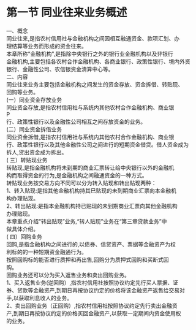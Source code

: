 # 第一节 同业往来业务概述

—、概念 <br />
      同业往来,是指农村信用社与金融机构之间因相互融通资金、款项汇划、办 <br />
      理结算等业务而形成的资金往来。 <br />
      本章所称“金融机构&quot;,是指除中央银行之外的银行业金融机构以及非银行 <br />
      金融机构,主要包括各农村合作金融机构、各商业银行、政策性银行、境内外资 <br />
      银行、金融性公司、农信银资金清算中心等。 <br />
      二、内容 <br />
      同业往来业务主要包括金融机构之间发生的资金存放、资金拆借、转贴现、 <br />
      回购等业务。 <br />
      (一）同业资金存放业务 <br />
      同业资金存放,是指农村信用社与系统内其他农村合作金融机构、商业银 <br />
      P<br />
      行、政策性银行以及金融性公司相互之间存放资金的业务。 <br />
      (二）同业资金拆借业务 <br />
      同业资金拆借,是指农村信用社与系统内其他农村合作金融机构、商业银 <br />
      行、政策性银行以及其他金融性公司之间进行的短期资金借贷。借人资金成为 <br />
      拆人,贷出资金成为拆出。 <br />
      ( 三）转贴现业务 <br />
      转贴现,是指金融机构将未到期的商业汇票转让给中央银行以外的金融机 <br />
      构而取得资金的行为,是金融机构之间融通资金的一种方式。 <br />
      转贴现业务按交易方向不同可以分为转入贴现和转出贴现两种： <br />
      1、转入贴现:是指其他金融机构持其巳贴现的未到期商业汇票向本金融机 <br />
      构办理贴现。 <br />
      2、转出贴现:是指本金融机构持已贴现的未到期商业汇票向其他金融机构 <br />
      办理贴现。 <br />
      本章重点介绍“转出贴现”业务,“转人贴现”业务在“第三章贷款业务”中 <br />
      做具体介绍。 <br />
      ( 四）回购业务 <br />
      回购,是指金融机构之间进行的,以债券、信贷资产、票据等金融资产为权 <br />
      利标的的一种短期资金融通行为。 <br />
      按照回购标的能否进行质押和再出售,回购分为质押式回购和买断式回 <br />
      购。 <br />
      回购业务还可以分为买入返售业务和卖出回购业务。 <br />
      1、买入返售业务(逆回购）,指农村信用社按照协议约定先行买人票据、证 <br />
      券、贷款等金融资产,到期日再按协议约定的价格将该金融资产返售给交易对 <br />
      手,以获取利息收人的业务。 <br />
      2、卖出回购业务（正回购）,指农村信用社按照协议约定先行卖出金融资 <br />
      产,到期日再按协议约定的价格买回金融资产,以获取一定期间内资金使用权 <br />
      的业务。</p>